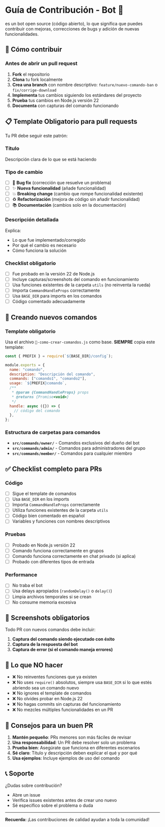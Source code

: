 # Guía de Contribución - Bot 🤖

 es un bot open source (código abierto), lo que significa que puedes contribuir con mejoras, correcciones de bugs y adición de nuevas funcionalidades.

## 🚀 Cómo contribuir

### Antes de abrir un pull request
1. **Fork** el repositorio
2. **Clona** tu fork localmente
3. **Crea una branch** con nombre descriptivo: `feature/nuevo-comando-ban` o `fix/corrige-download`
4. **Implementa** tus cambios siguiendo los estándares del proyecto
5. **Prueba** tus cambios en Node.js versión 22
6. **Documenta** con capturas del comando funcionando

## 📋 Template Obligatorio para pull requests

Tu PR debe seguir este patrón:

### Título
Descripción clara de lo que se está haciendo

### Tipo de cambio
- [ ] 🐛 **Bug fix** (corrección que resuelve un problema)
- [ ] ✨ **Nueva funcionalidad** (añade funcionalidad)
- [ ] 💥 **Breaking change** (cambio que rompe funcionalidad existente)
- [ ] ♻️ **Refactorización** (mejora de código sin añadir funcionalidad)
- [ ] 📚 **Documentación** (cambios solo en la documentación)

### Descripción detallada
Explica:
- Lo que fue implementado/corregido
- Por qué el cambio es necesario
- Cómo funciona la solución

### Checklist obligatorio
- [ ] Fue probado en la versión 22 de Node.js
- [ ] Incluye capturas/screenshots del comando en funcionamiento
- [ ] Usa funciones existentes de la carpeta `utils` (no reinventa la rueda)
- [ ] Importa `CommandHandleProps` correctamente
- [ ] Usa `BASE_DIR` para imports en los comandos
- [ ] Código comentado adecuadamente

## 🔧 Creando nuevos comandos

### Template obligatorio
Usa el archivo `🤖-como-crear-comandos.js` como base. **SIEMPRE** copia este template:

```javascript
const { PREFIX } = require(`${BASE_DIR}/config`);

module.exports = {
  name: "comando",
  description: "Descripción del comando",
  commands: ["comando1", "comando2"],
  usage: `${PREFIX}comando`,
  /**
   * @param {CommandHandleProps} props
   * @returns {Promise<void>}
   */
  handle: async ({}) => {
    // código del comando
  },
};
```

### Estructura de carpetas para comandos
- **`src/commands/owner/`** - Comandos exclusivos del dueño del bot
- **`src/commands/admin/`** - Comandos para administradores del grupo
- **`src/commands/member/`** - Comandos para cualquier miembro

## ✅ Checklist completo para PRs

### Código
- [ ] Sigue el template de comandos
- [ ] Usa `BASE_DIR` en los imports
- [ ] Importa `CommandHandleProps` correctamente
- [ ] Utiliza funciones existentes de la carpeta `utils`
- [ ] Código bien comentado en español
- [ ] Variables y funciones con nombres descriptivos

### Pruebas
- [ ] Probado en Node.js versión 22
- [ ] Comando funciona correctamente en grupos
- [ ] Comando funciona correctamente en chat privado (si aplica)
- [ ] Probado con diferentes tipos de entrada

### Performance
- [ ] No traba el bot
- [ ] Usa delays apropiados (`randomDelay()` o `delay()`)
- [ ] Limpia archivos temporales si se crean
- [ ] No consume memoria excesiva

## 📸 Screenshots obligatorios

Todo PR con nuevos comandos debe incluir:
1. **Captura del comando siendo ejecutado con éxito**
2. **Captura de la respuesta del bot**
3. **Captura de error (si el comando maneja errores)**

## 🚫 Lo que NO hacer

- ❌ No reinventes funciones que ya existen
- ❌ No uses `require()` absolutos, siempre usa `BASE_DIR` si lo que estés abriendo sea un comando nuevo
- ❌ No ignores el template de comandos
- ❌ No olvides probar en Node.js 22
- ❌ No hagas commits sin capturas del funcionamiento
- ❌ No mezcles múltiples funcionalidades en un PR

## 🎯 Consejos para un buen PR

1. **Mantén pequeño**: PRs menores son más fáciles de revisar
2. **Una responsabilidad**: Un PR debe resolver solo un problema
3. **Prueba bien**: Asegúrate que funciona en diferentes escenarios
4. **Sé claro**: Título y descripción deben explicar el qué y por qué
5. **Usa ejemplos**: Incluye ejemplos de uso del comando

## 📞 Soporte

¿Dudas sobre contribución?
- Abre un issue
- Verifica issues existentes antes de crear uno nuevo
- Sé específico sobre el problema o duda

---

**Recuerda:** ¡Las contribuciones de calidad ayudan a toda la comunidad!
